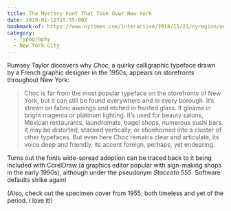 ```yaml
---
title: The Mystery Font That Took Over New York
date: 2019-01-12T15:55:00Z
bookmark-of: https://www.nytimes.com/interactive/2018/11/21/nyregion/new-york-storefronts-mystery-font.html
category:
  - Typography
  - New York City
---
```

Rumsey Taylor discovers why *Choc*, a quirky calligraphic typeface drawn by a French graphic designer in the 1950s, appears on storefronts throughout New York:

> Choc is far from the most popular typeface on the storefronts of New York, but it can still be found everywhere and in every borough. It’s strewn on fabric awnings and etched in frosted glass. It gleams in bright magenta or platinum lighting. It’s used for beauty salons, Mexican restaurants, laundromats, bagel shops, numerous sushi bars. It may be distorted, stacked vertically, or shoehorned into a cluster of other typefaces. But even here Choc remains clear and articulate, its voice deep and friendly, its accent foreign, perhaps, yet endearing.

Turns out the fonts wide-spread adoption can be traced back to it being included with CorelDraw (a graphics editor popular with sign-making shops in the early 1990s), although under the pseudonym *Staccato 555*. Software defaults strike again!

(Also, check out the specimen cover from 1955; both timeless and yet of the period. I love it!)
